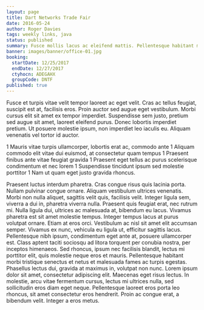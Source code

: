 ```yaml
---
layout: page
title: Dart Networks Trade Fair
date: 2016-05-24
author: Roger Davies
tags: weekly links, java
status: published
summary: Fusce mollis lacus ac eleifend mattis. Pellentesque habitant morbi tristique.
banner: images/banner/office-01.jpg
booking:
  startDate: 12/25/2017
  endDate: 12/27/2017
  ctyhocn: ADEGAHX
  groupCode: DNTF
published: true
---
```

Fusce et turpis vitae velit tempor laoreet ac eget velit. Cras ac tellus feugiat, suscipit est at, facilisis eros. Proin auctor sed augue eget vestibulum. Morbi cursus elit sit amet ex tempor imperdiet. Suspendisse sem justo, pretium sed augue sit amet, laoreet eleifend purus. Donec lobortis imperdiet pretium. Ut posuere molestie ipsum, non imperdiet leo iaculis eu. Aliquam venenatis vel tortor id auctor.

1 Mauris vitae turpis ullamcorper, lobortis erat ac, commodo ante
1 Aliquam commodo elit vitae dui euismod, at consectetur quam tempus
1 Praesent finibus ante vitae feugiat gravida
1 Praesent eget tellus ac purus scelerisque condimentum et nec lorem
1 Suspendisse tincidunt ipsum sed molestie porttitor
1 Nam ut quam eget justo gravida rhoncus.

Praesent luctus interdum pharetra. Cras congue risus quis lacinia porta. Nullam pulvinar congue ornare. Aliquam vestibulum ultrices venenatis. Morbi non nulla aliquet, sagittis velit quis, facilisis velit. Integer ligula sem, viverra a dui in, pharetra viverra nulla. Praesent quis feugiat erat, nec rutrum mi. Nulla ligula dui, ultrices ac malesuada at, bibendum eu lacus. Vivamus pharetra est sit amet molestie tempus. Integer tempus lacus at purus volutpat ornare. Etiam at eros orci. Vestibulum ac nisl sit amet elit accumsan semper.
Vivamus ex nunc, vehicula eu ligula ut, efficitur sagittis lacus. Pellentesque nibh ipsum, condimentum eget ante at, posuere ullamcorper est. Class aptent taciti sociosqu ad litora torquent per conubia nostra, per inceptos himenaeos. Sed rhoncus, ipsum nec facilisis blandit, lectus mi porttitor elit, quis molestie neque eros et mauris. Pellentesque habitant morbi tristique senectus et netus et malesuada fames ac turpis egestas. Phasellus lectus dui, gravida at maximus in, volutpat non nunc. Lorem ipsum dolor sit amet, consectetur adipiscing elit. Maecenas eget risus lectus. In molestie, arcu vitae fermentum cursus, lectus mi ultrices nulla, sed sollicitudin eros diam eget neque. Pellentesque laoreet eros porta leo rhoncus, sit amet consectetur eros hendrerit. Proin ac congue erat, a bibendum velit. Integer a eros metus.
